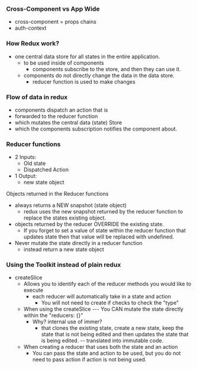 ### Cross-Component vs App Wide
- cross-component = props chains
- auth-context

### How Redux work?
- one central data store for all states in the entire application. 
  - to be used inside of components 
    - components subscribe to the store, and then they can use it. 
  - components do not directly change the data in the data store. 
    - reducer function is used to make changes 

### Flow of data in redux 
- components dispatch an action that is 
- forwarded to the reducer function
- which mutates the central data (state) Store
- which the components subscription notifies the component about. 

### Reducer functions 
- 2 Inputs:
  - Old state
  - Dispatched Action
- 1 Output: 
  - new state object


Objects returned in the Reducer functions 
- always returns a NEW snapshot (state object)
  - redux uses the new snapshot returned by the reducer function to replace the states existing object. 
- objects returned by the reducer OVERRIDE the existing state. 
  - If you forget to set a value of state within the reducer function that updates state then that value will be replaced with undefined.
- Never mutate the state directly in a reducer function
  - instead return a new state object 

### Using the Toolkit instead of plain redux
- createSlice 
  - Allows you to identify each of the reducer methods you would like to execute
    - each reducer will automatically take in a state and action
      - You will not need to create if checks to check the "type"
  - When using the createSlice --- You CAN mutate the state directly within the "reducers: {}"
    - Why? internal use of immer? 
      - that clones the existing state, create a new state, keep the state that is not being edited and then updates the state that is being edited. -- translated into immutable code. 
  - When creating a reducer that uses both the state and an action
    - You can pass the state and action to be used, but you do not need to pass action if action is not being used. 
